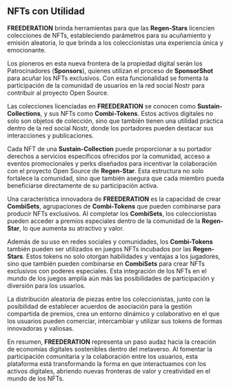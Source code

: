## NFTs con Utilidad

**FREEDERATION** brinda herramientas para que las **Regen-Stars** licencien colecciones de NFTs, estableciendo parámetros para su acuñamiento y emisión aleatoria, lo que brinda a los coleccionistas una experiencia única y emocionante.

Los pioneros en esta nueva frontera de la propiedad digital serán los Patrocinadores (**Sponsors**), quienes utilizan el proceso de **SponsorShot** para acuñar los NFTs exclusivos. Con esta funcionalidad se fomenta la participación de la comunidad de usuarios en la red social Nostr para contribuir al proyecto Open Source.

Las colecciones licenciadas en **FREEDERATION** se conocen como **Sustain-Collections**, y sus NFTs como **Combi-Tokens**. Estos activos digitales no solo son objetos de colección, sino que también tienen una utilidad práctica dentro de la red social Nostr, donde los portadores pueden destacar sus interacciones y publicaciones. 

Cada NFT de una **Sustain-Collection** puede proporcionar a su portador derechos a servicios específicos ofrecidos por la comunidad, acceso a eventos promocionales y perks diseñados para incentivar la colaboración con el proyecto Open Source de **Regen-Star**. Esta estructura no solo fortalece la comunidad, sino que también asegura que cada miembro pueda beneficiarse directamente de su participación activa.

Una característica innovadora de **FREEDERATION** es la capacidad de crear **CombiSets**, agrupaciones de **Combi-Tokens** que pueden combinarse para producir NFTs exclusivos. Al completar los **CombiSets**, los coleccionistas pueden acceder a premios especiales dentro de la comunidad de la **Regen-Star**, lo que aumenta su atractivo y valor.

Además de su uso en redes sociales y comunidades, los **Combi-Tokens** también pueden ser utilizados en juegos NFTs incubados por las **Regen-Stars**. Estos tokens no solo otorgan habilidades y ventajas a los jugadores, sino que también pueden combinarse en **CombiSets** para crear NFTs exclusivos con poderes especiales. Esta integración de los NFTs en el mundo de los juegos amplía aún más las posibilidades de participación y diversión para los usuarios.

La distribución aleatoria de piezas entre los coleccionistas, junto con la posibilidad de establecer acuerdos de asociación para la gestión compartida de premios, crea un entorno dinámico y colaborativo en el que los usuarios pueden comerciar, intercambiar y utilizar sus tokens de formas innovadoras y valiosas.

En resumen, **FREEDERATION** representa un paso audaz hacia la creación de economías digitales sostenibles dentro del metaverso. Al fomentar la participación comunitaria y la colaboración entre los usuarios, esta plataforma está transformando la forma en que interactuamos con los activos digitales, abriendo nuevas fronteras de valor y creatividad en el mundo de los NFTs.